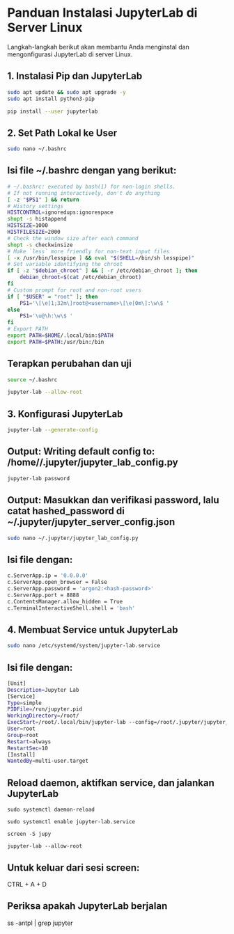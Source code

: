 # Panduan Instalasi JupyterLab di Server Linux

Langkah-langkah berikut akan membantu Anda menginstal dan mengonfigurasi JupyterLab di server Linux.

## 1. Instalasi Pip dan JupyterLab
```bash
sudo apt update && sudo apt upgrade -y
sudo apt install python3-pip
```
```bash
pip install --user jupyterlab
```
## 2. Set Path Lokal ke User
```bash
sudo nano ~/.bashrc
```
## Isi file ~/.bashrc dengan yang berikut:
```bash
# ~/.bashrc: executed by bash(1) for non-login shells.
# If not running interactively, don't do anything
[ -z "$PS1" ] && return
# History settings
HISTCONTROL=ignoredups:ignorespace
shopt -s histappend
HISTSIZE=1000
HISTFILESIZE=2000
# Check the window size after each command
shopt -s checkwinsize
# Make `less` more friendly for non-text input files
[ -x /usr/bin/lesspipe ] && eval "$(SHELL=/bin/sh lesspipe)"
# Set variable identifying the chroot
if [ -z "$debian_chroot" ] && [ -r /etc/debian_chroot ]; then
    debian_chroot=$(cat /etc/debian_chroot)
fi
# Custom prompt for root and non-root users
if [ "$USER" = "root" ]; then
    PS1='\[\e[1;32m\]root@<username>\[\e[0m\]:\w\$ '
else
    PS1='\u@\h:\w\$ '
fi
# Export PATH
export PATH=$HOME/.local/bin:$PATH
export PATH=$PATH:/usr/bin:/bin
```
## Terapkan perubahan dan uji
```bash
source ~/.bashrc
```
```bash
jupyter-lab --allow-root
```
## 3. Konfigurasi JupyterLab
```bash
jupyter-lab --generate-config
```
## Output: Writing default config to: /home/<user>/.jupyter/jupyter_lab_config.py
```bash
jupyter-lab password
```
## Output: Masukkan dan verifikasi password, lalu catat hashed_password di ~/.jupyter/jupyter_server_config.json
```bash
sudo nano ~/.jupyter/jupyter_lab_config.py
```
## Isi file dengan:
```bash
c.ServerApp.ip = '0.0.0.0'
c.ServerApp.open_browser = False
c.ServerApp.password = 'argon2:<hash-password>'
c.ServerApp.port = 8888
c.ContentsManager.allow_hidden = True
c.TerminalInteractiveShell.shell = 'bash'
```
## 4. Membuat Service untuk JupyterLab
```bash
sudo nano /etc/systemd/system/jupyter-lab.service
```
## Isi file dengan:
```bash
[Unit]
Description=Jupyter Lab
[Service]
Type=simple
PIDFile=/run/jupyter.pid
WorkingDirectory=/root/
ExecStart=/root/.local/bin/jupyter-lab --config=/root/.jupyter/jupyter_lab_config.py --allow-root
User=root
Group=root
Restart=always
RestartSec=10
[Install]
WantedBy=multi-user.target
```
## Reload daemon, aktifkan service, dan jalankan JupyterLab
```
sudo systemctl daemon-reload
```
```
sudo systemctl enable jupyter-lab.service
```
```
screen -S jupy
```
```
jupyter-lab --allow-root
```
## Untuk keluar dari sesi screen:
CTRL + A + D

## Periksa apakah JupyterLab berjalan
ss -antpl | grep jupyter
